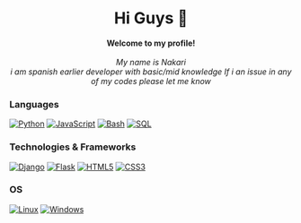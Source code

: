 <h1 align="center"> Hi Guys 👋 </h1>


<p align="center">
    <b>Welcome to my profile!</b><br><br>
    <i>
     My name is Nakari<br>
     i am spanish earlier developer with basic/mid knowledge If i an issue in any of my codes please let me know
    </i><br>

### Languages
[![Python](https://img.shields.io/badge/python-black?style=for-the-badge&logo=python)](https://github.com/NakariLucea)
[![JavaScript](https://img.shields.io/badge/javascript-black?style=for-the-badge&logo=javascript)](https://github.com/NakariLucea)
[![Bash](https://img.shields.io/badge/bash-black?style=for-the-badge&logo=gnu-bash&logoColor=white)](https://github.com/NakariLucea)
[![SQL](https://img.shields.io/badge/sql-black?style=for-the-badge&logo=mysql)](https://github.com/NakariLucea)
  
### Technologies & Frameworks
[![Django](https://img.shields.io/badge/django-black?style=for-the-badge&logo=django)](https://github.com/NakariLucea)
[![Flask](https://img.shields.io/badge/react-black?style=for-the-badge&logo=flask)](https://github.com/NakariLucea)
[![HTML5](https://img.shields.io/badge/html5-black?style=for-the-badge&logo=html5)](https://github.com/NakariLucea)
[![CSS3](https://img.shields.io/badge/css-black?style=for-the-badge&logo=css3)](https://github.com/NakariLucea)

### OS
[![Linux](https://img.shields.io/badge/linux-black?style=for-the-badge&logo=Linux)](https://github.com/wervlad)
[![Windows](https://img.shields.io/badge/Windows-black?style=for-the-badge&logo=Windows)](https://github.com/wervlad)
